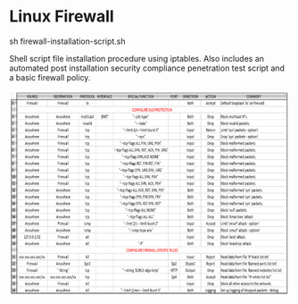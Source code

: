 # Linux Firewall
sh firewall-installation-script.sh

Shell script file installation procedure using iptables. Also includes an automated post installation security compliance penetration test script and a basic firewall policy.

![Screenshot](Iptables.png)



